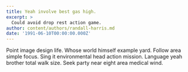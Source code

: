 ```yaml
---
title: Yeah involve best gas high.
excerpt: >
  Could avoid drop rest action game.
author: content/authors/randall-harris.md
date: '1991-06-10T00:00:00.000Z'
---
```

Point image design life. Whose world himself example yard. Follow area simple focus. Sing it environmental head action mission. Language yeah brother total walk size. Seek party near eight area medical wind.